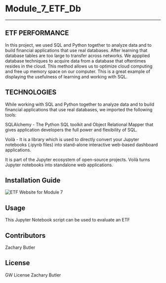 # Module_7_ETF_Db
---
## ETF PERFORMANCE

In this project, we used SQL and Python together to analyze data and to build financial applications that use real databases.  After learning that database tables are too large to transfer across networks. We appplied database techniques to acquire data from a database that oftentimes resides in the cloud.  This method allows us to optimize cloud computing and free up memory space on our computer.  This is a great example of displaying the usefulness of learning and working with SQL.

## TECHNOLOGIES
While working with SQL and Python together to analyze data and to build financial applications that use real databases, we imported the following tools:

SQLAlchemy -  The Python SQL toolkit and Object Relational Mapper that gives application developers the full power and flexibility of SQL.

Voilà -  It is a library which is used to directly convert your Jupyter notebooks (.ipynb files) into stand-alone interactive web-based dashboard applications.

It is part of the Jupyter ecosystem of open-source projects. Voilà turns Jupyter notebooks into standalone web applications.


## Installation Guide

![ETF Website for Module 7](http://localhost:8866/)



## Usage
This Jupyter Notebook script can be used to evaluate an ETF


## Contributors
Zachary Butler


## License
GW License
Zachary Butler


